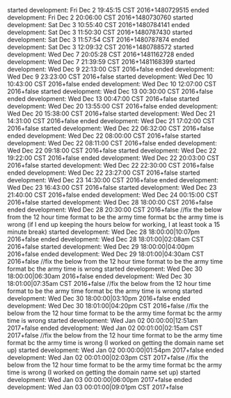 started development: Fri Dec  2 19:45:15 CST 2016+1480729515
ended development: Fri Dec  2 20:06:00 CST 2016+1480730760
started development: Sat Dec  3 10:55:40 CST 2016+1480784141
ended development: Sat Dec  3 11:50:30 CST 2016+1480787430
started development: Sat Dec  3 11:57:54 CST 2016+1480787874
ended development: Sat Dec  3 12:09:32 CST 2016+1480788572
started development: Wed Dec  7 20:05:28 CST 2016+1481162728
ended development: Wed Dec  7 21:39:59 CST 2016+1481168399
started development: Wed Dec  9 22:13:00 CST 2016+false
ended development: Wed Dec  9 23:23:00 CST 2016+false
started development: Wed Dec  10 10:43:00 CST 2016+false
ended development: Wed Dec  10 12:07:00 CST 2016+false
started development: Wed Dec  13 00:30:00 CST 2016+false
ended development: Wed Dec  13 00:47:00 CST 2016+false
started development: Wed Dec  20 13:55:00 CST 2016+false
ended development: Wed Dec  20 15:38:00 CST 2016+false
started development: Wed Dec  21 14:31:00 CST 2016+false
ended development: Wed Dec  21 17:02:00 CST 2016+false
started development: Wed Dec  22 06:32:00 CST 2016+false
ended development: Wed Dec  22 08:00:00 CST 2016+false
started development: Wed Dec  22 08:11:00 CST 2016+false
ended development: Wed Dec  22 09:18:00 CST 2016+false
started development: Wed Dec  22 19:22:00 CST 2016+false
ended development: Wed Dec  22 20:03:00 CST 2016+false
started development: Wed Dec  22 22:30:00 CST 2016+false
ended development: Wed Dec  22 23:27:00 CST 2016+false
started development: Wed Dec  23 14:30:00 CST 2016+false
ended development: Wed Dec  23 16:43:00 CST 2016+false
started development: Wed Dec  23 21:40:00 CST 2016+false
ended development: Wed Dec  24 00:15:00 CST 2016+false
started development: Wed Dec  28 18:00:00 CST 2016+false
ended development: Wed Dec  28 20:30:00 CST 2016+false
//fix the below from the 12 hour time format to be the army time format bc the army time is wrong (if I end up keeping the hours below for working, I at least took a 15 minute break)
started development: Wed Dec  28 18:00:00|10:07pm 2016+false
ended development: Wed Dec  28 18:01:00|02:08am CST 2016+false
started development: Wed Dec  29 18:00:00|04:00pm 2016+false
ended development: Wed Dec  29 18:01:00|04:30am CST 2016+false
//fix the below from the 12 hour time format to be the army time format bc the army time is wrong 
started development: Wed Dec  30 18:00:00|06:30am 2016+false
ended development: Wed Dec  30 18:01:00|07:35am CST 2016+false
//fix the below from the 12 hour time format to be the army time format bc the army time is wrong 
started development: Wed Dec  30 18:00:00|03:10pm 2016+false
ended development: Wed Dec  30 18:01:00|04:20pm CST 2016+false
//fix the below from the 12 hour time format to be the army time format bc the army time is wrong 
started development: Wed Jan  02 00:00:00|12:51am 2017+false
ended development: Wed Jan  02 00:01:00|02:15am CST 2017+false
//fix the below from the 12 hour time format to be the army time format bc the army time is wrong (I worked on getting the domain name set up)
started development: Wed Jan  02 00:00:00|01:54pm 2017+false
ended development: Wed Jan  02 00:01:00|02:03pm CST 2017+false
//fix the below from the 12 hour time format to be the army time format bc the army time is wrong (I worked on getting the domain name set up)
started development: Wed Jan  03 00:00:00|06:00pm 2017+false
ended development: Wed Jan  03 00:01:00|09:01pm CST 2017+false
